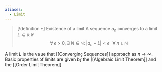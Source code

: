 ```yaml
---
aliases:
  - Limit
---
```


>[!definition|*] Existence of a limit
> A sequence $a_n$ converges to a limit $L \in \mathbb{R}$ if $$\forall \; \epsilon > 0, \; \exists \; N \in \mathbb{N}: \; |a_n - L| < \epsilon \; \; \;\forall \; n \ge \mathbb{N}$$

A limit $L$ is the value that [[Converging Sequences]] approach as $n \rightarrow \infty$. Basic properties of limits are given by the [[Algebraic Limit Theorem]] and the [[Order Limit Theorem]]

